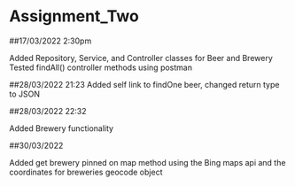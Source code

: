 # Assignment_Two

##17/03/2022 2:30pm

Added Repository, Service, and Controller classes for Beer and Brewery
Tested findAll() controller methods using postman

##28/03/2022 21:23
Added self link to findOne beer, changed return type to JSON

##28/03/2022 22:32

Added Brewery functionality

##30/03/2022

Added get brewery pinned on map method using the Bing maps api and the coordinates for breweries geocode object
